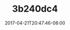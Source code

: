 ---
title: 3b240dc4
date: 2017-04-21T20:47:46-08:00
draft: false
location: Portland, OR
img_url: https://d17enza3bfujl8.cloudfront.net/3b240dc4.jpg
original_fn: ""
tags:
- Portland, OR
- cars

---
